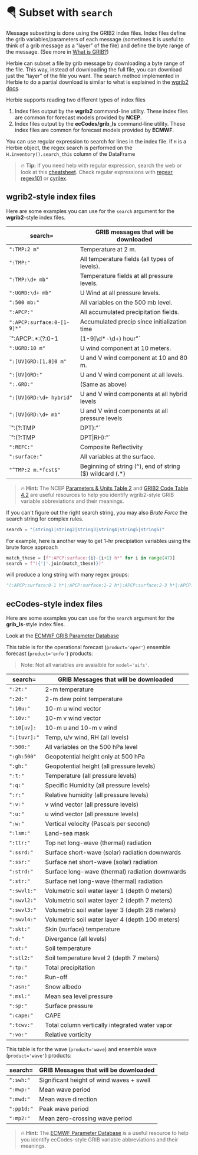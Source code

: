 # 🪂 Subset with `search`

Message subsetting is done using the GRIB2 index files. Index files define the grib variables/parameters of each message (sometimes it is useful to think of a grib message as a "layer" of the file) and define the byte range of the message. (See more in [What is GRIB?](../background/grib2.md#how-grib-subsetting-works-in-herbie))

Herbie can subset a file by grib message by downloading a byte range of the file. This way, instead of downloading the full file, you can download just the "layer" of the file you want. The search method implemented in Herbie to do a partial download is similar to what is explained in the [wgrib2 docs](https://www.cpc.ncep.noaa.gov/products/wesley/fast_downloading_grib.html).

Herbie supports reading two different types of index files

1. Index files output by the **wgrib2** command-line utility. These index files are common for forecast models provided by **NCEP**.
2. Index files output by the **ecCodes/grib_ls** command-line utility. These index files are common for forecast models provided by **ECMWF**.

You can use regular expression to search for lines in the index file. If `H` is a Herbie object, the regex search is performed on the `H.inventory().search_this` column of the DataFrame

> 🔥 **Tip:** If you need help with regular expression, search the web or look at this [cheatsheet](https://www.petefreitag.com/cheatsheets/regex/). Check regular expressions with [regexr](https://regexr.com/), [regex101](https://regex101.com/) or [cyrilex](https://extendsclass.com/regex-tester.html).

## wgrib2-style index files

Here are some examples you can use for the `search` argument for the **wgrib2**-style index files.

| search=                                | GRIB messages that will be downloaded                     |
| -------------------------------------- | --------------------------------------------------------- |
| `":TMP:2 m"`                           | Temperature at 2 m.                                       |
| `":TMP:"`                              | All temperature fields (all types of levels).             |
| `":TMP:\d+ mb"`                        | Temperature fields at all pressure levels.                |
| `":UGRD:\d+ mb"`                       | U Wind at all pressure levels.                            |
| `":500 mb:"`                           | All variables on the 500 mb level.                        |
| `":APCP:"`                             | All accumulated precipitation fields.                     |
| `":APCP:surface:0-[1-9]*"`             | Accumulated precip since initialization time              |
| `":APCP:.*:(?:0-1|[1-9]\d*-\d+) hour"` | Accumulated precip over last hour                         |
| `":UGRD:10 m"`                         | U wind component at 10 meters.                            |
| `":[UV]GRD:[1,8]0 m"`                  | U and V wind component at 10 and 80 m.                    |
| `":[UV]GRD:"`                          | U and V wind component at all levels.                     |
| `":.GRD:"`                             | (Same as above)                                           |
| `":[UV]GRD:\d+ hybrid"`                | U and V wind components at all hybrid levels              |
| `":[UV]GRD:\d+ mb"`                    | U and V wind components at all pressure levels            |
| `":(?:TMP|DPT):"`                      | Temperature and Dew Point for all levels .                |
| `":(?:TMP|DPT\|RH):"`                  | TMP, DPT, and Relative Humidity for all levels.           |
| `":REFC:"`                             | Composite Reflectivity                                    |
| `":surface:"`                          | All variables at the surface.                             |
| `"^TMP:2 m.*fcst$"`                    | Beginning of string (^), end of string ($) wildcard (.\*) |

> 🔥 **Hint:** The NCEP [Parameters & Units Table 2](https://www.nco.ncep.noaa.gov/pmb/docs/on388/table2.html) and [GRIB2 Code Table 4.2](https://www.nco.ncep.noaa.gov/pmb/docs/grib2/grib2_doc/grib2_table4-2.shtml) are useful resources to help you identify wgrib2-style GRIB variable abbreviations and their meanings.

If you can't figure out the right search string, you may also _Brute Force_ the search string for complex rules.

```python
search = "(string1|string2|string3|string4|string5|string6)"
```

For example, here is another way to get 1-hr precipiation variables using the brute force approach

```python
match_these = [f":APCP:surface:{i}-{i+1} h*" for i in range(47)]
search = f"({'|'.join(match_these)})"
```

will produce a long string with many regex groups:

```python
"(:APCP:surface:0-1 h*|:APCP:surface:1-2 h*|:APCP:surface:2-3 h*|:APCP:surface:3-4 h*|:APCP:surface:4-5 h*|:APCP:surface:5-6 h*|:APCP:surface:6-7 h*|:APCP:surface:7-8 h*|:APCP:surface:8-9 h*|:APCP:surface:9-10 h*|:APCP:surface:10-11 h*|:APCP:surface:11-12 h*|:APCP:surface:12-13 h*|:APCP:surface:13-14 h*|:APCP:surface:14-15 h*|:APCP:surface:15-16 h*|:APCP:surface:16-17 h*|:APCP:surface:17-18 h*|:APCP:surface:18-19 h*|:APCP:surface:19-20 h*|:APCP:surface:20-21 h*|:APCP:surface:21-22 h*|:APCP:surface:22-23 h*|:APCP:surface:23-24 h*|:APCP:surface:24-25 h*|:APCP:surface:25-26 h*|:APCP:surface:26-27 h*|:APCP:surface:27-28 h*|:APCP:surface:28-29 h*|:APCP:surface:29-30 h*|:APCP:surface:30-31 h*|:APCP:surface:31-32 h*|:APCP:surface:32-33 h*|:APCP:surface:33-34 h*|:APCP:surface:34-35 h*|:APCP:surface:35-36 h*|:APCP:surface:36-37 h*|:APCP:surface:37-38 h*|:APCP:surface:38-39 h*|:APCP:surface:39-40 h*|:APCP:surface:40-41 h*|:APCP:surface:41-42 h*|:APCP:surface:42-43 h*|:APCP:surface:43-44 h*|:APCP:surface:44-45 h*|:APCP:surface:45-46 h*|:APCP:surface:46-47 h*)"
```

## ecCodes-style index files

Here are some examples you can use for the `search` argument for the **grib_ls**-style index files.

Look at the [ECMWF GRIB Parameter Database](https://apps.ecmwf.int/codes/grib/param-db)

This table is for the operational forecast (`product='oper'`) ensemble forecast (`product='enfo'`) products:

> Note: Not all variables are avaialble for `model='aifs'`.

| search=      | GRIB Messages that will be downloaded           |
| ------------ | ----------------------------------------------- |
| `":2t:"`     | 2-m temperature                                 |
| `":2d:"`     | 2-m dew point temperature                       |
| `":10u:"`    | 10-m u wind vector                              |
| `":10v:"`    | 10-m v wind vector                              |
| `":10[uv]:`  | 10-m u and 10-m v wind                          |
| `":[tuvr]:"` | Temp, u/v wind, RH (all levels)                 |
| `":500:"`    | All variables on the 500 hPa level              |
| `":gh:500"`  | Geopotential height only at 500 hPa             |
| `":gh:"`     | Geopotential height (all pressure levels)       |
| `":t:"`      | Temperature (all pressure levels)               |
| `":q:"`      | Specific Humidity (all pressure levels)         |
| `":r:"`      | Relative humidity (all pressure levels)         |
| `":v:"`      | v wind vector (all pressure levels)             |
| `":u:"`      | u wind vector (all pressure levels)             |
| `":w:"`      | Vertical velocity (Pascals per second)          |
| `":lsm:"`    | Land-sea mask                                   |
| `":ttr:"`    | Top net long-wave (thermal) radiation           |
| `":ssrd:"`   | Surface short-wave (solar) radiation downwards  |
| `":ssr:"`    | Surface net short-wave (solar) radiation        |
| `":strd:"`   | Surface long-wave (thermal) radiation downwards |
| `":str:"`    | Surface net long-wave (thermal) radiation       |
| `":swvl1:"`  | Volumetric soil water layer 1 (depth 0 meters)  |
| `":swvl2:"`  | Volumetric soil water layer 2 (depth 7 meters)  |
| `":swvl3:"`  | Volumetric soil water layer 3 (depth 28 meters) |
| `":swvl4:"`  | Volumetric soil water layer 4 (depth 100 meters)|
| `":skt:"`    | Skin (surface) temperature                      |
| `":d:"`      | Divergence (all levels)                         |
| `":st:"`     | Soil temperature                                |
| `":stl2:"`   | Soil temperature level 2 (depth 7 meters)       |
| `":tp:"`     | Total precipitation                             |
| `":ro:"`     | Run-off                                         |
| `":asn:"`    | Snow albedo                                     |
| `":msl:"`    | Mean sea level pressure                         |
| `":sp:"`     | Surface pressure                                |
| `":cape:"`   | CAPE                                            |
| `":tcwv:"`   | Total column vertically integrated water vapor  |
| `":vo:"`     | Relative vorticity                                                       |


This table is for the wave (`product='wave`) and ensemble wave (`product='wave'`) products:

| search=    | GRIB Messages that will be downloaded    |
| ---------- | ---------------------------------------- |
| `":swh:"`  | Significant height of wind waves + swell |
| `":mwp:"`  | Mean wave period                         |
| `":mwd:"`  | Mean wave direction                      |
| `":pp1d:"` | Peak wave period                         |
| `":mp2:"`  | Mean zero-crossing wave period           |

> 🔥 **Hint:** The [ECMWF Parameter Database](https://apps.ecmwf.int/codes/grib/param-db?filter=grib2) is a useful resource to help you identify ecCodes-style GRIB variable abbreviations and their meanings.
